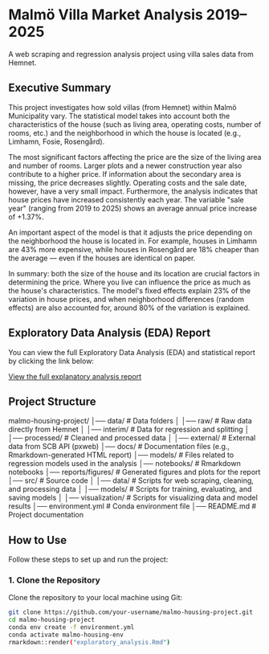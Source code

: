 # Malmö Villa Market Analysis 2019–2025
A web scraping and regression analysis project using villa sales data from Hemnet.

## Executive Summary
This project investigates how sold villas (from Hemnet) within Malmö Municipality vary. The statistical model takes into account both the characteristics of the house (such as living area, operating costs, number of rooms, etc.) and the neighborhood in which the house is located (e.g., Limhamn, Fosie, Rosengård).

The most significant factors affecting the price are the size of the living area and number of rooms. Larger plots and a newer construction year also contribute to a higher price. If information about the secondary area is missing, the price decreases slightly. Operating costs and the sale date, however, have a very small impact. Furthermore, the analysis indicates that house prices have increased consistently each year. The variable "sale year" (ranging from 2019 to 2025) shows an average annual price increase of +1.37%.

An important aspect of the model is that it adjusts the price depending on the neighborhood the house is located in. For example, houses in Limhamn are 43% more expensive, while houses in Rosengård are 18% cheaper than the average — even if the houses are identical on paper.

In summary: both the size of the house and its location are crucial factors in determining the price. Where you live can influence the price as much as the house's characteristics. The model's fixed effects explain 23% of the variation in house prices, and when neighborhood differences (random effects) are also accounted for, around 80% of the variation is explained.

## Exploratory Data Analysis (EDA) Report
You can view the full Exploratory Data Analysis (EDA) and statistical report by clicking the link below:

[View the full explanatory analysis report](https://github.com/Bengtegard/malmo-villa-market-2019-25/releases/download/v1.0/explanatory_analysis.html)


## Project Structure

malmo-housing-project/
│── data/                           # Data folders 
│   │── raw/                        # Raw data directly from Hemnet
│   │── interim/                    # Data for regression and splitting
│   │── processed/                  # Cleaned and processed data
│   │── external/                   # External data from SCB API (pxweb)
│── docs/                           # Documentation files (e.g., Rmarkdown-generated HTML report)
│── models/                         # Files related to regression models used in the analysis
│── notebooks/                       # Rmarkdown notebooks
│── reports/figures/                 # Generated figures and plots for the report
│── src/                             # Source code
│   │── data/                       # Scripts for web scraping, cleaning, and processing data
│   │── models/                     # Scripts for training, evaluating, and saving models
│   │── visualization/              # Scripts for visualizing data and model results
│── environment.yml                 # Conda environment file
│── README.md                       # Project documentation

## How to Use

Follow these steps to set up and run the project:

### 1. **Clone the Repository**
   Clone the repository to your local machine using Git:
   ```bash
   git clone https://github.com/your-username/malmo-housing-project.git
   cd malmo-housing-project
conda env create -f environment.yml
conda activate malmo-housing-env
rmarkdown::render("exploratory_analysis.Rmd")

